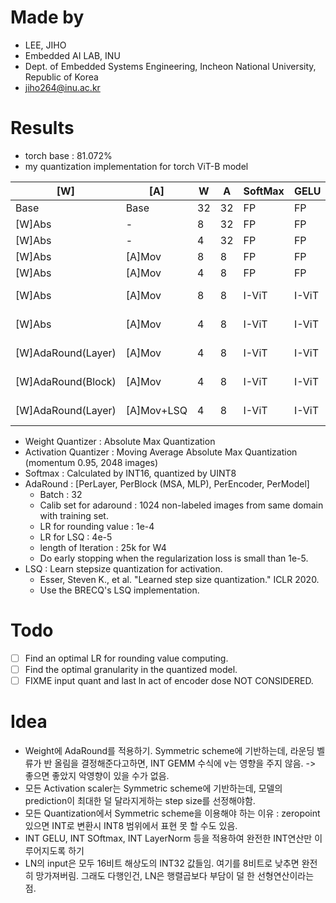 # Made by
- LEE, JIHO
- Embedded AI LAB, INU 
- Dept. of Embedded Systems Engineering, Incheon National University, Republic of Korea
- jiho264@inu.ac.kr  

# Results
- torch base : 81.072%
- my quantization implementation for torch ViT-B model 

| [W]                | [A]        | W   | A   | SoftMax | GELU  | LN    | IdAdd | Acc @ 1 |
| ------------------ | ---------- | --- | --- | ------- | ----- | ----- | ----- | ------- |
| Base               | Base       | 32  | 32  | FP      | FP    | FP    | FP    | 81.068% |
| [W]Abs             | -          | 8   | 32  | FP      | FP    | FP    | FP    | 81.074% |
| [W]Abs             | -          | 4   | 32  | FP      | FP    | FP    | FP    | 79.794% |
| [W]Abs             | [A]Mov     | 8   | 8   | FP      | FP    | FP    | FP    | 78.406% |
| [W]Abs             | [A]Mov     | 4   | 8   | FP      | FP    | FP    | FP    | 76.894% |
| [W]Abs             | [A]Mov     | 8   | 8   | I-ViT   | I-ViT | I-ViT | 16    | 77.064% |
| [W]Abs             | [A]Mov     | 4   | 8   | I-ViT   | I-ViT | I-ViT | 16    | 72.964% |
| [W]AdaRound(Layer) | [A]Mov     | 4   | 8   | I-ViT   | I-ViT | I-ViT | 16    | 72.964% |
| [W]AdaRound(Block) | [A]Mov     | 4   | 8   | I-ViT   | I-ViT | I-ViT | 16    |         |
| [W]AdaRound(Layer) | [A]Mov+LSQ | 4   | 8   | I-ViT   | I-ViT | I-ViT | 16    |         |

- Weight Quantizer : Absolute Max Quantization
- Activation Quantizer : Moving Average Absolute Max Quantization (momentum 0.95, 2048 images)
- Softmax : Calculated by INT16, quantized by UINT8
- AdaRound : [PerLayer, PerBlock (MSA, MLP), PerEncoder, PerModel]
  - Batch : 32
  - Calib set for adaround : 1024 non-labeled images from same domain with training set.
  - LR for rounding value : 1e-4
  - LR for LSQ : 4e-5
  - length of Iteration : 25k for W4
  - Do early stopping when the regularization loss is small than 1e-5.
- LSQ : Learn stepsize quantization for activation.
  - Esser, Steven K., et al. "Learned step size quantization." ICLR 2020.
  - Use the BRECQ's LSQ implementation.

# Todo
- [ ] Find an optimal LR for rounding value computing.
- [ ] Find the optimal granularity in the quantized model.
- [ ] FIXME input quant and last ln act of encoder dose NOT CONSIDERED.

# Idea
- Weight에 AdaRound를 적용하기. Symmetric scheme에 기반하는데, 라운딩 벨류가 반 올림을 결정해준다고하면, INT GEMM 수식에 v는 영향을 주지 않음. -> 좋으면 좋았지 악영향이 있을 수가 없음. 
- 모든 Activation scaler는 Symmetric scheme에 기반하는데, 모델의 prediction이 최대한 덜 달라지게하는 step size를 선정해야함.
- 모든 Quantization에서 Symmetric scheme을 이용해야 하는 이유 : zeropoint있으면 INT로 변환시 INT8 범위에서 표현 못 할 수도 있음.
- INT GELU, INT SOftmax, INT LayerNorm 등을 적용하여 완전한 INT연산만 이루어지도록 하기
- LN의 input은 모두 16비트 해상도의 INT32 값들임. 여기를 8비트로 낮추면 완전히 망가져버림. 그래도 다행인건, LN은 행렬곱보다 부담이 덜 한 선형연산이라는 점.